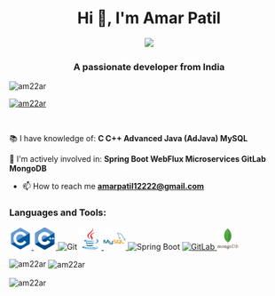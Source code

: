 <h1 align="center">Hi 👋, I'm Amar Patil</h1>
<p align="center"><img src="https://content.techgig.com/thumb/msid-81207309,width-860,resizemode-4/5-Essential-software-developer-skills-to-get-hired-in-2021.jpg?85576"></p>
<h3 align="center">A passionate developer from India</h3>

<p align="left"> <img src="https://komarev.com/ghpvc/?username=am22ar&label=Profile%20views&color=0e75b6&style=flat" alt="am22ar" /> </p>

<p align="left"> <a href="https://github.com/ryo-ma/github-profile-trophy"><img src="https://github-profile-trophy.vercel.app/?username=am22ar" alt="am22ar" /></a> </p>

<p align="left"> <a href="https://twitter.com/" target="blank"><img src="https://img.shields.io/twitter/follow/?logo=twitter&style=for-the-badge" alt="" /></a> </p>

📚 I have knowledge of:
**C
C++
Advanced Java (AdJava)
MySQL**

💼 I'm actively involved in:
**Spring Boot
WebFlux
Microservices
GitLab
MongoDB**

- 📫 How to reach me **amarpatil12222@gmail.com**

<h3 align="left">Languages and Tools:</h3>
 <p align="left">
  <a href="https://www.cprogramming.com/" target="_blank" rel="noreferrer">
    <img src="https://raw.githubusercontent.com/devicons/devicon/master/icons/c/c-original.svg" alt="C" width="40" height="40"/>
  </a>
  <a href="https://www.w3schools.com/cpp/" target="_blank" rel="noreferrer">
    <img src="https://raw.githubusercontent.com/devicons/devicon/master/icons/cplusplus/cplusplus-original.svg" alt="C++" width="40" height="40"/>
  </a
  <a href="https://www.git-scm.com/" target="_blank" rel="noreferrer">
    <img src="https://www.vectorlogo.zone/logos/git-scm/git-scm-icon.svg" alt="Git" width="40" height="40"/>
  </a>
  <a href="https://www.java.com" target="_blank" rel="noreferrer">
    <img src="https://raw.githubusercontent.com/devicons/devicon/master/icons/java/java-original.svg" alt="Java" width="40" height="40"/>
  </a>
  <a href="https://www.mysql.com/" target="_blank" rel="noreferrer">
    <img src="https://raw.githubusercontent.com/devicons/devicon/master/icons/mysql/mysql-original-wordmark.svg" alt="MySQL" width="40" height="40"/>
  </a
  <a href="https://spring.io/projects/spring-boot" target="_blank" rel="noreferrer">
    <img src="https://www.vectorlogo.zone/logos/springio/springio-icon.svg" alt="Spring Boot" width="40" height="40"/>
  </a>
  <a href="https://about.gitlab.com/" target="_blank" rel="noreferrer">
    <img src="https://www.vectorlogo.zone/logos/gitlab/gitlab-icon.svg" alt="GitLab" width="40" height="40"/>
  </a>
  <a href="https://www.mongodb.com/" target="_blank" rel="noreferrer">
    <img src="https://raw.githubusercontent.com/devicons/devicon/master/icons/mongodb/mongodb-original-wordmark.svg" alt="MongoDB" width="40" height="40"/>
  </a>
</p>

<p><img align="left" src="https://github-readme-stats.vercel.app/api/top-langs?username=am22ar&show_icons=true&locale=en&layout=compact" alt="am22ar" /></p>

<p>&nbsp;<img align="center" src="https://github-readme-stats.vercel.app/api?username=am22ar&show_icons=true&locale=en" alt="am22ar" /></p>

<p><img align="center" src="https://github-readme-streak-stats.herokuapp.com/?user=am22ar&" alt="am22ar" /></p>
